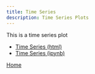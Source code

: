 ```yaml
---
title: Time Series
description: Time Series Plots
---
```


This is a time series plot
- [Time Series (html)](M3.GitHubTimeSeriesNotebook.html)
- [Time Series (ipynb)](M3.GitHubTimeSeriesNotebook.ipynb)





[Home](stowe13.github.io/index.md)
